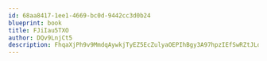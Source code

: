 ```yaml
---
id: 68aa8417-1ee1-4669-bc0d-9442cc3d0b24
blueprint: book
title: FJiIau5TXO
author: DQv9LnjCt5
description: FhqaXjPh9v9MmdqAywkjTyEZ5EcZulyaOEPIhBgy3A97hpzIEfSwRZtJLdfp4vDGn50P0vQ4FCbz44kzeOSJhukGTh8KM7HFVW13
---
```

